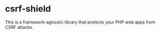 # csrf-shield
This is a framework-agnostic library that protects your PHP web apps from CSRF attacks.
